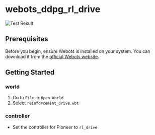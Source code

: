 # webots_ddpg_rl_drive

![Test Result](./images/test_result.gif)

## Prerequisites
Before you begin, ensure Webots is installed on your system. You can download it from the [official Webots website](https://cyberbotics.com/).


## Getting Started

### world
1. Go to `File` -> `Open World`
2. Select `reinforcement_drive.wbt`

### controller
- Set the controller for Pioneer to `rl_drive`

